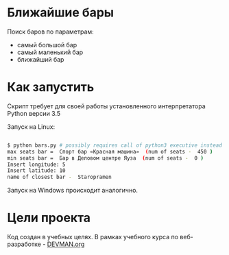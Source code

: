 # Ближайшие бары

Поиск баров по параметрам:
* самый большой бар
* самый маленький бар
* ближайший бар

# Как запустить

Скрипт требует для своей работы установленного интерпретатора Python версии 3.5

Запуск на Linux:

```bash

$ python bars.py # possibly requires call of python3 executive instead of just python
max seats bar =  Спорт бар «Красная машина»  (num of seats -  450 )
min seats bar =  Бар в Деловом центре Яуза  (num of seats -  0 )
Insert longitude: 5
Insert latitude: 10
name of closest bar -  Staropramen

```

Запуск на Windows происходит аналогично.

# Цели проекта

Код создан в учебных целях. В рамках учебного курса по веб-разработке - [DEVMAN.org](https://devman.org)
